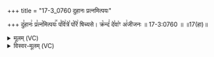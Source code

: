 +++
title = "17-3_0760 दुहानः प्रत्नमित्पयः"

+++
दु꣣हानः꣢ प्र꣣त्न꣡मित्पयः꣢꣯ प꣣वि꣢त्रे꣣ प꣡रि꣢ षिच्यसे। क्र꣡न्दं꣢ दे꣣वा꣡ꣳ अ꣢जीजनः ॥ 17-3:0760 ॥ ॥17(हा)॥

<details><summary>मूलम् (VC)</summary>

दु꣣हानः꣢ प्र꣣त्न꣡मित्पयः꣢꣯ प꣣वि꣢त्रे꣣ प꣡रि꣢ षिच्यसे । क्र꣡न्दं꣢ दे꣣वा꣡ꣳ अ꣢जीजनः ॥७६०॥
</details>

<details><summary>विस्वर-मूलम् (VC)</summary>

दुहानः प्रत्नमित्पयः पवित्रे परि षिच्यसे । क्रन्दं देवाꣳ अजीजनः ॥७६०॥
</details>